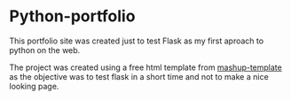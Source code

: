 # Python-portfolio

This portfolio site was created just to test Flask as my first aproach to python on the web. 

The project was created using a free html template from [mashup-template](http://www.mashup-template.com/templates.html) as the objective was to test flask in a short time and not to make a nice looking page.
